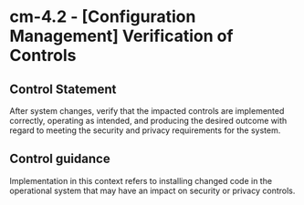 # cm-4.2 - \[Configuration Management\] Verification of Controls

## Control Statement

After system changes, verify that the impacted controls are implemented correctly, operating as intended, and producing the desired outcome with regard to meeting the security and privacy requirements for the system.

## Control guidance

Implementation in this context refers to installing changed code in the operational system that may have an impact on security or privacy controls.

